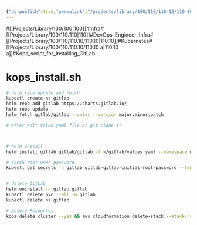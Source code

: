 ```yaml
---
{"dg-publish":true,"permalink":"/projects/library/100/110/110-10/110-10-a/","metatags":{"description":"In Kubernetes, there are tools to help you install Kubernetes, such as kops or kubespray. While they are convenient, they also have limitations and should be used appropriately and as needed. This article is a script to install GitLab via Kops."},"noteIcon":"0","created":"2024-04-23T20:51:40.129+09:00","updated":"2024-04-23T21:36:43.783+09:00"}
---
```


#[[Projects/Library/100/100\|100]]#Infra#[[Projects/Library/100/110/110\|110]]#DevOps_Engineer_Infra#[[Projects/Library/100/110/110.10/110.10\|110.10]]#Kubernetes#[[Projects/Library/100/110/110.10/110.10 a\|110.10 a]]#Kops_script_for_installing_GitLab

# kops_install.sh
```sh
# helm repo update and fetch
kubectl create ns gitlab
helm repo add gitlab https://charts.gitlab.io/
helm repo update
helm fetch gitlab/gitlab --untar --version major.minor.patch

# after edit value.yaml file or git clone it



# helm install
helm install gitlab gitlab/gitlab -f ~/gitlab/values.yaml --namespace gitlab --version major.minor.partch

# check root user password
kubectl get secrets -n gitlab gitlab-gitlab-initial-root-password --template={{.data.password}} | base64 -d


# delete GitLab
helm uninstall -n gitlab gitlab
kubectl delete pvc --all -n gitlab
kubectl delete ns gitlab

# Delete Resources
kops delete cluster --yes && aws cloudformation delete-stack --stack-name mykops
```